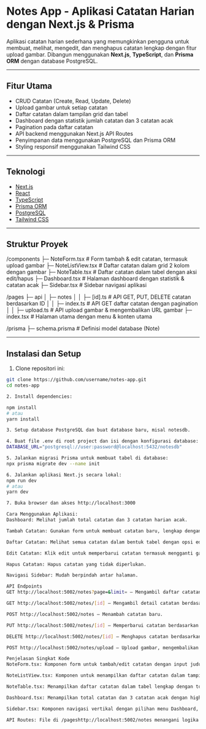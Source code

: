 # Notes App - Aplikasi Catatan Harian dengan Next.js & Prisma

Aplikasi catatan harian sederhana yang memungkinkan pengguna untuk membuat, melihat, mengedit, dan menghapus catatan lengkap dengan fitur upload gambar. Dibangun menggunakan **Next.js**, **TypeScript**, dan **Prisma ORM** dengan database PostgreSQL.

---

## Fitur Utama

- CRUD Catatan (Create, Read, Update, Delete)
- Upload gambar untuk setiap catatan
- Daftar catatan dalam tampilan grid dan tabel
- Dashboard dengan statistik jumlah catatan dan 3 catatan acak
- Pagination pada daftar catatan
- API backend menggunakan Next.js API Routes
- Penyimpanan data menggunakan PostgreSQL dan Prisma ORM
- Styling responsif menggunakan Tailwind CSS

---

## Teknologi

- [Next.js](https://nextjs.org/)
- [React](https://reactjs.org/)
- [TypeScript](https://www.typescriptlang.org/)
- [Prisma ORM](https://www.prisma.io/)
- [PostgreSQL](https://www.postgresql.org/)
- [Tailwind CSS](https://tailwindcss.com/)

---
## Struktur Proyek
/components
├─ NoteForm.tsx         # Form tambah & edit catatan, termasuk upload gambar
├─ NoteListView.tsx     # Daftar catatan dalam grid 2 kolom dengan gambar
├─ NoteTable.tsx        # Daftar catatan dalam tabel dengan aksi edit/hapus
├─ Dashboard.tsx        # Halaman dashboard dengan statistik & catatan acak
├─ Sidebar.tsx          # Sidebar navigasi aplikasi

/pages
├─ api
│  ├─ notes
│  │  ├─ [id].ts       # API GET, PUT, DELETE catatan berdasarkan ID
│  │  ├─ index.ts      # API GET daftar catatan dengan pagination
│  │  ├─ upload.ts     # API upload gambar & mengembalikan URL gambar
├─ index.tsx            # Halaman utama dengan menu & konten utama

/prisma
├─ schema.prisma        # Definisi model database (Note)

---

## Instalasi dan Setup

1. Clone repositori ini:

```bash
git clone https://github.com/username/notes-app.git
cd notes-app

2. Install dependencies:

npm install
# atau
yarn install

3. Setup database PostgreSQL dan buat database baru, misal notesdb.

4. Buat file .env di root project dan isi dengan konfigurasi database:
DATABASE_URL="postgresql://user:password@localhost:5432/notesdb"

5. Jalankan migrasi Prisma untuk membuat tabel di database:
npx prisma migrate dev --name init

6. Jalankan aplikasi Next.js secara lokal:
npm run dev
# atau
yarn dev

7. Buka browser dan akses http://localhost:3000

Cara Menggunakan Aplikasi:
Dashboard: Melihat jumlah total catatan dan 3 catatan harian acak.

Tambah Catatan: Gunakan form untuk membuat catatan baru, lengkap dengan upload gambar.

Daftar Catatan: Melihat semua catatan dalam bentuk tabel dengan opsi edit dan hapus.

Edit Catatan: Klik edit untuk memperbarui catatan termasuk mengganti gambar.

Hapus Catatan: Hapus catatan yang tidak diperlukan.

Navigasi Sidebar: Mudah berpindah antar halaman.

API Endpoints
GET http://localhost:5002/notes?page=&limit= — Mengambil daftar catatan dengan pagination.

GET http://localhost:5002/notes/[id] — Mengambil detail catatan berdasarkan ID.

POST http://localhost:5002/notes — Menambah catatan baru.

PUT http://localhost:5002/notes/[id] — Memperbarui catatan berdasarkan ID.

DELETE http://localhost:5002/notes/[id] — Menghapus catatan berdasarkan ID.

POST http://localhost:5002/notes/upload — Upload gambar, mengembalikan URL untuk disimpan pada catatan.

Penjelasan Singkat Kode
NoteForm.tsx: Komponen form untuk tambah/edit catatan dengan input judul, deskripsi, tanggal mulai & selesai, dan upload gambar.

NoteListView.tsx: Komponen untuk menampilkan daftar catatan dalam tampilan grid yang responsif dengan preview gambar.

NoteTable.tsx: Menampilkan daftar catatan dalam tabel lengkap dengan tombol aksi Edit dan Delete.

Dashboard.tsx: Menampilkan total catatan dan 3 catatan acak dengan highlight.

Sidebar.tsx: Komponen navigasi vertikal dengan pilihan menu Dashboard, Tambah Catatan, dan Daftar Catatan.

API Routes: File di /pageshttp://localhost:5002/notes menangani logika CRUD dan upload gambar dengan Prisma sebagai ORM.